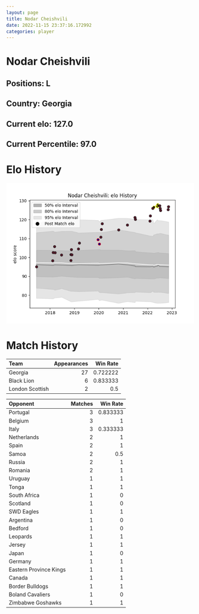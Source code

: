 ```yaml
---  
layout: page  
title: Nodar Cheishvili  
date: 2022-11-15 23:37:16.172992  
categories: player  
---
```

# Nodar Cheishvili

## Positions: L

## Country: Georgia

## Current elo: 127.0

## Current Percentile: 97.0

# Elo History


![elo history](history_NodarCheishvili.png)
# Match History


| Team            |   Appearances |   Win Rate |
|:----------------|--------------:|-----------:|
| Georgia         |            27 |   0.722222 |
| Black Lion      |             6 |   0.833333 |
| London Scottish |             2 |   0.5      |

| Opponent               |   Matches |   Win Rate |
|:-----------------------|----------:|-----------:|
| Portugal               |         3 |   0.833333 |
| Belgium                |         3 |   1        |
| Italy                  |         3 |   0.333333 |
| Netherlands            |         2 |   1        |
| Spain                  |         2 |   1        |
| Samoa                  |         2 |   0.5      |
| Russia                 |         2 |   1        |
| Romania                |         2 |   1        |
| Uruguay                |         1 |   1        |
| Tonga                  |         1 |   1        |
| South Africa           |         1 |   0        |
| Scotland               |         1 |   0        |
| SWD Eagles             |         1 |   1        |
| Argentina              |         1 |   0        |
| Bedford                |         1 |   0        |
| Leopards               |         1 |   1        |
| Jersey                 |         1 |   1        |
| Japan                  |         1 |   0        |
| Germany                |         1 |   1        |
| Eastern Province Kings |         1 |   1        |
| Canada                 |         1 |   1        |
| Border Bulldogs        |         1 |   1        |
| Boland Cavaliers       |         1 |   0        |
| Zimbabwe Goshawks      |         1 |   1        |